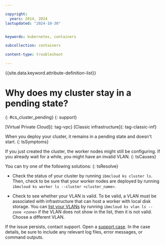 ```yaml
---

copyright: 
  years: 2014, 2024
lastupdated: "2024-10-30"


keywords: kubernetes, containers

subcollection: containers

content-type: troubleshoot

---
```


{{site.data.keyword.attribute-definition-list}}





# Why does my cluster stay in a pending state?
{: #cs_cluster_pending}
{: support}

[Virtual Private Cloud]{: tag-vpc} [Classic infrastructure]{: tag-classic-inf}


When you deploy your cluster, it remains in a pending state and doesn't start.
{: tsSymptoms}


If you just created the cluster, the worker nodes might still be configuring. If you already wait for a while, you might have an invalid VLAN.
{: tsCauses}



You can try one of the following solutions:
{: tsResolve}

- Check the status of your cluster by running `ibmcloud ks cluster ls`. Then, check to be sure that your worker nodes are deployed by running `ibmcloud ks worker ls --cluster <cluster_name>`.

- Check to see whether your VLAN is valid. To be valid, a VLAN must be associated with infrastructure that can host a worker with local disk storage. You can [list your VLANs](/docs/containers?topic=containers-kubernetes-service-cli#cs_vlans) by running `ibmcloud ks vlan ls --zone <zone>` if the VLAN does not show in the list, then it is not valid. Choose a different VLAN.


If the issue persists, contact support. Open a [support case](/docs/account?topic=account-using-avatar). In the case details, be sure to include any relevant log files, error messages, or command outputs.
